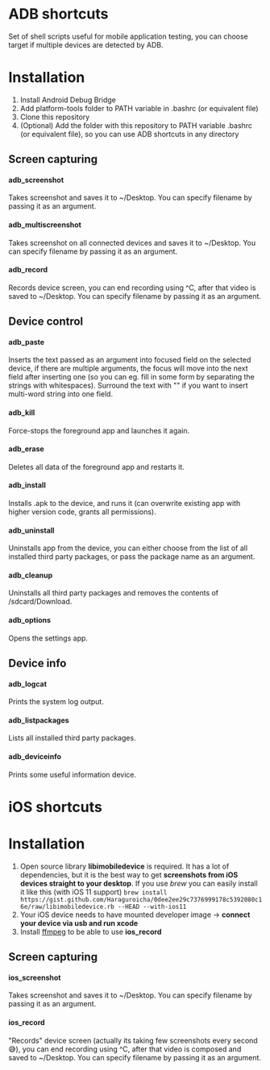 # ADB shortcuts
Set of shell scripts useful for mobile application testing, you can choose target if multiple devices are detected by ADB.

# Installation
1. Install Android Debug Bridge
2. Add platform-tools folder to PATH variable in .bashrc (or equivalent file)
3. Clone this repository
4. (Optional) Add the folder with this repository to PATH variable .bashrc (or equivalent file), so you can use ADB shortcuts in any directory

## Screen capturing

#### adb_screenshot
Takes screenshot and saves it to ~/Desktop.
You can specify filename by passing it as an argument.

#### adb_multiscreenshot
Takes screenshot on all connected devices and saves it to ~/Desktop.
You can specify filename by passing it as an argument.

#### adb_record
Records device screen, you can end recording using ^C, after that video is saved to ~/Desktop.
You can specify filename by passing it as an argument.

## Device control

#### adb_paste
Inserts the text passed as an argument into focused field on the selected device, if there are multiple arguments, the focus will move into the next field after inserting one (so you can eg. fill in some form by separating the strings with whitespaces). Surround the text with "" if you want to insert multi-word string into one field.

#### adb_kill
Force-stops the foreground app and launches it again.

#### adb_erase
Deletes all data of the foreground app and restarts it.

#### adb_install
Installs .apk to the device, and runs it (can overwrite existing app with higher version code, grants all permissions).

#### adb_uninstall
Uninstalls app from the device, you can either choose from the list of all installed third party packages, or pass the package name as an argument.

#### adb_cleanup
Uninstalls all third party packages and removes the contents of /sdcard/Download.

#### adb_options
Opens the settings app.

## Device info

#### adb_logcat
Prints the system log output.

#### adb_listpackages
Lists all installed third party packages.

#### adb_deviceinfo
Prints some useful information device.

# iOS shortcuts

# Installation
1. Open source library **libimobiledevice** is required. It has a lot of dependencies, but it is the best way to get **screenshots from iOS devices straight to your desktop**. If you use _brew_ you can easily install it like this (with iOS 11 support) ```brew install https://gist.github.com/Haraguroicha/0dee2ee29c7376999178c5392080c16e/raw/libimobiledevice.rb --HEAD --with-ios11```
2. Your iOS device needs to have mounted developer image -> **connect your device via usb and run xcode**
3. Install [ffmpeg](https://www.ffmpeg.org/ "ffmpeg") to be able to use **ios_record**

## Screen capturing

#### ios_screenshot
Takes screenshot and saves it to ~/Desktop.
You can specify filename by passing it as an argument.

#### ios_record
"Records" device screen (actually its taking few screenshots every second 😅), you can end recording using ^C, after that video is composed and saved to ~/Desktop.
You can specify filename by passing it as an argument.
